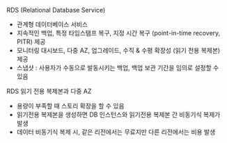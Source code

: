 RDS (Relational Database Service)
- 관계형 데이터베이스 서비스
- 지속적인 백업, 특정 타임스탬프 복구, 지정 시간 복구 (point-in-time recovery, PITR) 제공
- 모니터링 대시보드, 다중 AZ, 업그레이드, 수직 & 수평 확장성 (읽기 전용 복제본) 제공
- 스냅샷 : 사용자가 수동으로 발동시키는 백업, 백업 보관 기간을 임의로 설정할 수 있음

RDS 읽기 전용 복제본과 다중 AZ
- 용량이 부족할 때 스토리 확장을 할 수 있음
- 읽기전용 복제본을 생성하면 DB 인스턴스와 읽기전용 복제본 간 비동기식 복제가 발생
- 데이터 비동기식 복제 시, 같은 리전에서는 무료지만 다른 리전에서는 비용 발생
